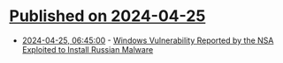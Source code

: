 # [Published on 2024-04-25](index.md)

* [2024-04-25, 06:45:00](https://soylentnews.org/article.pl?sid=24/04/24/1221216&from=rss) - [Windows Vulnerability Reported by the NSA Exploited to Install Russian Malware](https://soylentnews.org/article.pl?sid=24/04/24/1221216&from=rss)
